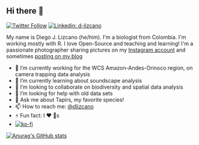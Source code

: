 ## Hi there 👋

[![Twitter Follow](https://img.shields.io/twitter/follow/_staticvoid?label=Follow)](https://twitter.com/dlizcano)
[![Linkedin: d-lizcano](https://img.shields.io/badge/-Diego%20Lizcano-blue?style=flat-square&logo=Linkedin&logoColor=white&link=https://www.linkedin.com/in/lizcano/)](https://www.linkedin.com/in/lizcano/)

My name is Diego J. Lizcano (he/him). I'm a biologist from Colombia. I'm working mostly with R. I love Open-Source and teaching and learning! I'm a passionate photographer sharing pictures on my [Instagram account](https://www.instagram.com/walking_tapir/) and sometimes [posting on my blog](https://dlizcano.github.io/year-archive/)

- 🔭 I’m currently working for the WCS Amazon-Andes-Orinoco region, on camera trapping data analysis  
- 🌱 I’m currently learning about soundscape analysis
- 👯 I’m looking to collaborate on biodiversity and spatial data analysis
- 🤔 I’m looking for help with old data sets 
- 💬 Ask me about Tapirs, my favorite species!
- 📫 How to reach me: [@dlizcano](https://twitter.com/_dlizcano)
- ⚡ Fun fact: I ❤️ 🐶s
- [![ko-fi](https://ko-fi.com/img/githubbutton_sm.svg)](https://ko-fi.com/I3I780GIS)

[![Anurag's GitHub stats](https://github-readme-stats.vercel.app/api?username=dlizcano)](https://github.com/anuraghazra/github-readme-stats)


<!--
**dlizcano/dlizcano** is a ✨ _special_ ✨ repository because its `README.md` (this file) appears on your GitHub profile.

Here are some ideas to get you started:

- 🔭 I’m currently working on Awake on biodiversity monitoring using bioacoustics 
- 🌱 I’m currently learning about soundscape analysis
- 👯 I’m looking to collaborate on biodiversity and spatial data analysis
- 🤔 I’m looking for help with old data sets 
- 💬 Ask me about Tapirs
- 📫 How to reach me: @dlizcano
- ⚡ Fun fact: I ❤️ 🐶s
-->
